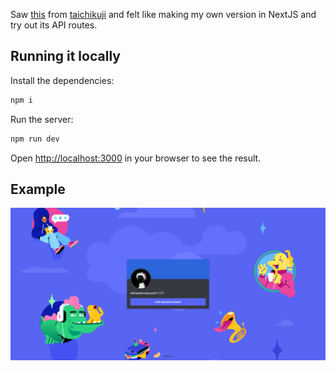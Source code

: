 Saw [this](https://github.com/taichikuji/discordid) from [taichikuji](https://github.com/taichikuji) and felt like making my own version in NextJS and try out its API routes.

## Running it locally

Install the dependencies:
```bash
npm i
```

Run the server:
```bash
npm run dev
```

Open [http://localhost:3000](http://localhost:3000) in your browser to see the result.

## Example
![Image](images/website.png)